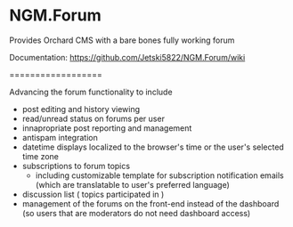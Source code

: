 NGM.Forum
=========

Provides Orchard CMS with a bare bones fully working forum

Documentation: https://github.com/Jetski5822/NGM.Forum/wiki


==================

Advancing the forum functionality to include
  
  - post editing and history viewing
  - read/unread status on forums per user
  - innapropriate post reporting and management
  - antispam integration
  - datetime displays localized to the browser's time or the user's selected time zone
  - subscriptions to forum topics 
    - including customizable template for subscription notification emails (which are translatable to user's preferred language)
  - discussion list ( topics participated in )
  - management of the forums on the front-end instead of the dashboard (so users that are moderators do not need dashboard access)




 
